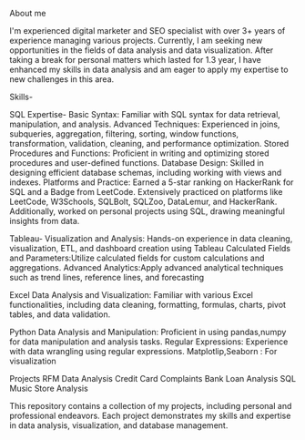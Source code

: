 About me

I'm experienced digital marketer and SEO specialist with over 3+ years of experience managing various projects. Currently, I am seeking new opportunities in the fields of data analysis and data visualization. After taking a break for personal matters which lasted for 1.3 year, I have enhanced my skills in data analysis and am eager to apply my expertise to new challenges in this area.


Skills-


SQL Expertise-
Basic Syntax: Familiar with SQL syntax for data retrieval, manipulation, and analysis.
Advanced Techniques: Experienced in joins, subqueries, aggregation, filtering, sorting, window functions, transformation, validation, cleaning, and performance optimization.
Stored Procedures and Functions: Proficient in writing and optimizing stored procedures and user-defined functions.
Database Design: Skilled in designing efficient database schemas, including working with views and indexes.
Platforms and Practice: Earned a 5-star ranking on HackerRank for SQL and a Badge from LeetCode. Extensively practiced on platforms like LeetCode, W3Schools, SQLBolt, SQLZoo, DataLemur, and HackerRank. Additionally, worked on personal projects using SQL, drawing meaningful insights from data.


Tableau- 
Visualization and Analysis: Hands-on experience in data cleaning, visualization, ETL, and dashboard creation using Tableau
Calculated Fields and Parameters:Utilize calculated fields for custom calculations and aggregations.
Advanced Analytics:Apply advanced analytical techniques such as trend lines, reference lines, and forecasting


Excel
Data Analysis and Visualization: Familiar with various Excel functionalities, including data cleaning, formatting, formulas, charts, pivot tables, and data validation.

Python
Data Analysis and Manipulation: Proficient in using pandas,numpy for data manipulation and analysis tasks.
Regular Expressions: Experience with data wrangling using regular expressions.
Matplotlip,Seaborn : For visualization


Projects
RFM Data Analysis
Credit Card Complaints
Bank Loan Analysis
SQL Music Store Analysis


This repository contains a collection of my projects, including personal and professional endeavors. Each project demonstrates my skills and expertise in data analysis, visualization, and database management.

